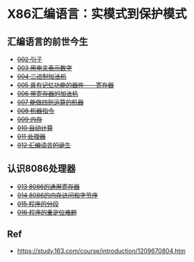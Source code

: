 # X86汇编语言：实模式到保护模式

## 汇编语言的前世今生

* ~~[002 引子](./002/)~~
* ~~[003 用电来表示数字](./003/)~~
* ~~[004 二进制加法机](./004/)~~
* ~~[005 具有记忆功能的器件——寄存器](./005/)~~
* ~~[006 带寄存器的加法机](./006/)~~
* ~~[007 能做四则运算的机器](./007/)~~
* ~~[008 机器指令](./008/)~~
* ~~[009 内存](./009/)~~
* ~~[010 自动计算](./010/)~~
* ~~[011 处理器](./011/)~~
* ~~[012 汇编语言的诞生](./012/)~~

## 认识8086处理器

* ~~[013 8086的通用寄存器](./013/)~~
* ~~[014 8086的内存访问和字节序](./014/)~~
* ~~[015 程序的分段](./015/)~~
* ~~[016 程序的重定位难题](./016/)~~

## Ref

* <https://study.163.com/course/introduction/1209670804.htm>